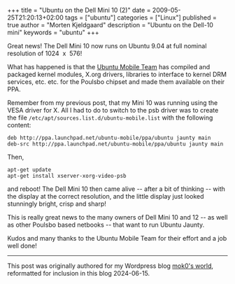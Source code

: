 +++
title = "Ubuntu on the Dell Mini 10 (2)"
date = 2009-05-25T21:20:13+02:00
tags = ["ubuntu"]
categories = ["Linux"]
published = true
author = "Morten Kjeldgaard"
description = "Ubuntu on the Dell-10 mini"
keywords = "ubuntu"
+++

Great news! The Dell Mini 10 now runs on Ubuntu 9.04 at full nominal
resolution of 1024  x  576!

What has happened is that the [Ubuntu Mobile Team][ubuntu-mobile] has
compiled and packaged kernel modules, X.org drivers, libraries to
interface to kernel DRM services, etc. etc. for the Poulsbo chipset
and made them available on their PPA.

Remember from my previous post, that my Mini 10 was running using the
VESA driver for X. All I had to do to switch to the psb driver was to
create the file `/etc/apt/sources.list.d/ubuntu-mobile.list` with the
following content:

```text
deb http://ppa.launchpad.net/ubuntu-mobile/ppa/ubuntu jaunty main
deb-src http://ppa.launchpad.net/ubuntu-mobile/ppa/ubuntu jaunty main
```

Then,

```shell
apt-get update
apt-get install xserver-xorg-video-psb
```

and reboot! The Dell Mini 10 then came alive -- after a bit of
thinking -- with the display at the correct resolution, and the little
display just looked stunningly bright, crisp and sharp!

This is really great news to the many owners of Dell Mini 10 and 12 --
as well as other Poulsbo based netbooks -- that want to run Ubuntu
Jaunty.

Kudos and many thanks to the Ubuntu Mobile Team for their effort and a
job well done!

---

This post was originally authored for my Wordpress blog
[mok0's world][moks-world], reformatted for inclusion in this blog 2024-06-15.


[ubuntu-mobile]: https://edge.launchpad.net/~ubuntu-mobile
[moks-world]: https://mok0.wordpress.com/2009/05/25/ubuntu-on-the-dell-mini-10-2/
